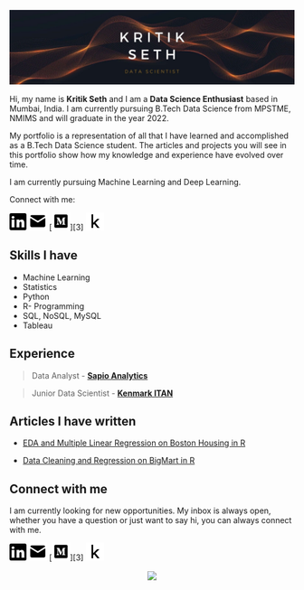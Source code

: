 ![Kritik Seth](https://github.com/kritikseth/kritikseth/blob/master/assets/images/Banner.jpg)

[1.1]: https://github.com/kritikseth/kritikseth/blob/master/assets/icons/linkedin.png (linkedin)
[2.1]: https://github.com/kritikseth/kritikseth/blob/master/assets/icons/mail.png (mail)
[3.1]: https://github.com/kritikseth/kritikseth/blob/master/assets/icons/medium.png (medium)
[4.1]: https://github.com/kritikseth/kritikseth/blob/master/assets/icons/kaggle.png (kaggle)

[1]: https://www.linkedin.com/in/kritikseth
[2]: mailto:sethkritik@gmail.com
[4]: https://medium.com/@kritikseth
[5]: https://www.kaggle.com/kritikseth

Hi, my name is **Kritik Seth** and I am a **Data Science Enthusiast** based in Mumbai, India. I am currently pursuing B.Tech Data Science from MPSTME, NMIMS and will graduate in the year 2022.

My portfolio is a representation of all that I have learned and accomplished as a B.Tech Data Science student. The articles and projects you will see in this portfolio show how my knowledge and experience have evolved over time.

I am currently pursuing Machine Learning and Deep Learning.

Connect with me:

[![linkedin kritikseth][1.1]][1]
[![mail kritikseth][2.1]][2]
[![medium kritikseth][3.1]][3]
[![kaggle kritikseth][4.1]][4]

## Skills I have

* Machine Learning
* Statistics
* Python
* R- Programming
* SQL, NoSQL, MySQL
* Tableau

## Experience

> Data Analyst - [**Sapio Analytics**](https://www.sapioanalytics.com)

> Junior Data Scientist - [**Kenmark ITAN**](https://kenmarkitan.com/home)


## Articles I have written

- [EDA and Multiple Linear Regression on Boston Housing in R](https://medium.com/analytics-vidhya/eda-and-multiple-linear-regression-on-boston-housing-in-r-270f858dc7b)

- [Data Cleaning and Regression on BigMart in R](https://medium.com/analytics-vidhya/data-cleaning-and-regression-on-bigmart-in-r-3774990556b9)


## Connect with me

I am currently looking for new opportunities. My inbox is always open, whether you have a question or just want to say hi, you can always connect with me.

[![linkedin kritikseth][1.1]][1]
[![mail kritikseth][2.1]][2]
[![medium kritikseth][3.1]][3]
[![kaggle kritikseth][4.1]][4]

<!-- section - social media icons -->

<p align='center'>
  <img align='center' src="https://visitor-badge.glitch.me/badge?page_id=ombharatiya.visitor-badge">
<p/>
